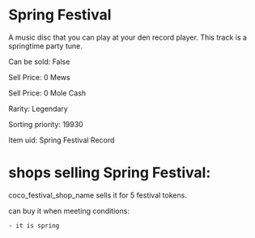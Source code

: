 # Spring Festival

A music disc that you can play at your den record player. This track is a springtime party tune.

Can be sold: False

Sell Price: 0 Mews

Sell Price: 0 Mole Cash

Rarity: Legendary

Sorting priority: 19930

Item uid: Spring Festival Record

# shops selling Spring Festival:

coco_festival_shop_name sells it for 5 festival tokens.

  can buy it when meeting conditions: 

    - it is spring